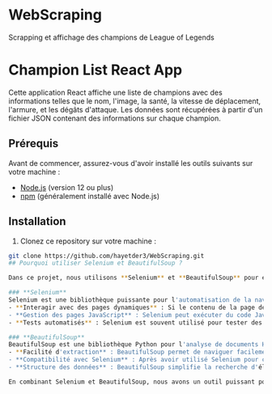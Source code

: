# WebScraping
Scrapping et affichage des champions de League of Legends
# Champion List React App

Cette application React affiche une liste de champions avec des informations telles que le nom, l'image, la santé, la vitesse de déplacement, l'armure, et les dégâts d'attaque. Les données sont récupérées à partir d'un fichier JSON contenant des informations sur chaque champion.

## Prérequis

Avant de commencer, assurez-vous d'avoir installé les outils suivants sur votre machine :

- [Node.js](https://nodejs.org/) (version 12 ou plus)
- [npm](https://www.npmjs.com/) (généralement installé avec Node.js)

## Installation

1. Clonez ce repository sur votre machine :

```bash
git clone https://github.com/hayetder3/WebScraping.git
## Pourquoi utiliser Selenium et BeautifulSoup ?

Dans ce projet, nous utilisons **Selenium** et **BeautifulSoup** pour extraire et analyser les données web. Voici les raisons pour lesquelles ces deux bibliothèques ont été choisies :

### **Selenium**
Selenium est une bibliothèque puissante pour l'automatisation de la navigation sur le web. Il permet de simuler des interactions avec des pages web dynamiques, c'est-à-dire celles qui nécessitent des actions comme des clics, le défilement ou l'attente d'éléments dynamiques pour se charger. Il est particulièrement utile dans les cas suivants :
- **Interagir avec des pages dynamiques** : Si le contenu de la page dépend d'actions utilisateur (comme cliquer sur un bouton ou faire défiler la page), Selenium peut simuler ces interactions.
- **Gestion des pages JavaScript** : Selenium peut exécuter du code JavaScript, ce qui permet d'extraire des données de pages web générées dynamiquement.
- **Tests automatisés** : Selenium est souvent utilisé pour tester des applications web de manière automatisée, mais il peut également être utilisé pour le scraping des données.

### **BeautifulSoup**
BeautifulSoup est une bibliothèque Python pour l'analyse de documents HTML et XML. Elle est utilisée pour extraire facilement des informations spécifiques à partir de pages web statiques ou semi-dynamiques. Voici pourquoi nous l'utilisons :
- **Facilité d'extraction** : BeautifulSoup permet de naviguer facilement dans le DOM (Document Object Model) d'une page web, ce qui rend l'extraction des informations très simple.
- **Compatibilité avec Selenium** : Après avoir utilisé Selenium pour charger une page et interagir avec elle, nous utilisons BeautifulSoup pour analyser et extraire les données HTML de manière plus concise.
- **Structure des données** : BeautifulSoup simplifie la recherche d'éléments spécifiques dans une page HTML, que ce soit par balise, classe, id, etc., ce qui est idéal pour collecter les informations que nous voulons extraire.

En combinant Selenium et BeautifulSoup, nous avons un outil puissant pour extraire et analyser des données provenant de sites web dynamiques de manière efficace.
